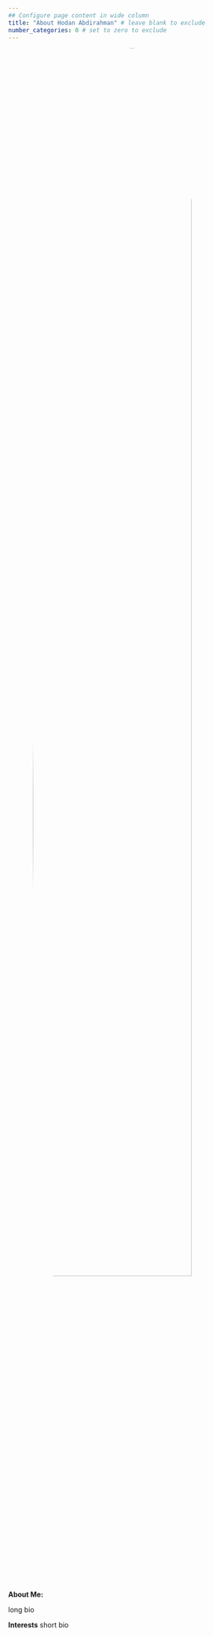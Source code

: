 ```yaml
---
## Configure page content in wide column
title: "About Hodan Abdirahman" # leave blank to exclude
number_categories: 0 # set to zero to exclude
---
```

<style>
img.two {
  height: 80%;
  width: 80%;
  border-radius: 50%;  /* Makes the image round */
  display: block;      /* Centers the image horizontally */
  margin: auto;        /* Centers the image horizontally */
}
</style>
</head>
<body>

<img class="two" src="/img/me.png" alt="drawing"/>

**About Me:**

long bio

**Interests**
short bio
